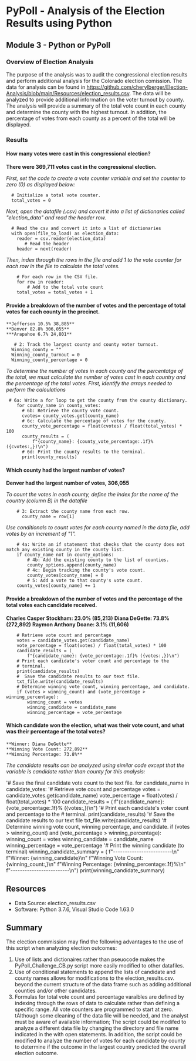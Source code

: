 # **PyPoll - Analysis of the Election Results using Python**
##  Module 3 - Python or PyPoll
### Overview of Election Analysis
The purpose of the analysis was to audit the congressional election results and perform additional analysis for the Colorado election comission.  The data for analysis can be found in https://github.com/cherylberger/Election-Analysis/blob/main/Resources/election_results.csv.  The data will be analyzed to provide additional information on the voter turnout by county.  The analysis will provide a summary of the total vote count in each county and determine the county with the highest turnout.  In addition, the percentage of votes from each county as a percent of the total will be displayed.     
### Results

#### How many votes were cast in this congressional election?
  
  **There were 369,711 votes cast in the congressional election.**
  
  *First, set the code to create a vote counter variable and set the counter to zero (0) as displayed below:* 
  
      # Initialize a total vote counter.
      total_votes = 0
      
  *Next, open the datafile (.csv) and covert it into a list of dictionaries called "election_data" and read the header row.*
  
      # Read the csv and convert it into a list of dictionaries
      with open(file_to_load) as election_data:
        reader = csv.reader(election_data)
           # Read the header
        header = next(reader)
        
  *Then, index through the rows in the file and add 1 to the vote counter for each row in the file to calculate the total votes.*
  
        # For each row in the CSV file.
        for row in reader:
            # Add to the total vote count
        total_votes = total_votes + 1

#### Provide a breakdown of the number of votes and the percentage of total votes for each county in the precinct.
    
    **Jefferson 10.5% 38,885**
    **Denver 82.8% 306,055**
    ***Arapahoe 6.7% 24,801**

       # 2: Track the largest county and county voter turnout.
      Winning_county = ""
      Winning_county_turnout = 0
      Winning_county_percentage = 0      

*To determine the number of votes in each county and the percentatge of the total, we must calculate the number of votes cast in each country and the percentage of the total votes. First, identify the arrays needed to perform the calculations* 

     # 6a: Write a for loop to get the county from the county dictionary.
        for county_name in county_votes:
          # 6b: Retrieve the county vote count.
          cvotes= county_votes.get(county_name)
          # 6c: Calculate the percentage of votes for the county.
          county_vote_percentage = float(cvotes) / float(total_votes) * 100
          county_results = (
              f"{county_name}: {county_vote_percentage:.1f}% ({cvotes:,})\n")
          # 6d: Print the county results to the terminal.
          print(county_results)

#### Which county had the largest number of votes?

**Denver had the largest number of votes, 306,055** 

*To count the votes in each county, define the index for the name of the country (column B) in the datafile*

        # 3: Extract the county name from each row. 
          county_name = row[1]
          
 *Use conditionals to count votes for each county named in the data file, add votes by an increment of "1".*
 
        # 4a: Write an if statement that checks that the county does not match any existing county in the county list.
        if county_name not in county_options:
            # 4b: Add the existing county to the list of counties.
            county_options.append(county_name)
            # 4c: Begin tracking the county's vote count.
            county_votes[county_name] = 0
            # 5: Add a vote to that county's vote count.
        county_votes[county_name] += 1 
            
#### Provide a breakdown of the number of votes and the percentage of the total votes each candidate received.

  **Charles Casper Stockham: 23.0% (85,213)**
  **Diana DeGette: 73.8% (272,892)**
  **Raymon Anthony Doane: 3.1% (11,606)** 

        # Retrieve vote count and percentage
        votes = candidate_votes.get(candidate_name)
        vote_percentage = float(votes) / float(total_votes) * 100
        candidate_results = (
            f"{candidate_name}: {vote_percentage:.1f}% ({votes:,})\n")
        # Print each candidate's voter count and percentage to the
        # terminal.
        print(candidate_results)
        #  Save the candidate results to our text file.
        txt_file.write(candidate_results)
        # Determine winning vote count, winning percentage, and candidate.
        if (votes > winning_count) and (vote_percentage > winning_percentage):
            winning_count = votes
            winning_candidate = candidate_name
            winning_percentage = vote_percentage

    
#### Which candidate won the election, what was their vote count, and what was their percentage of the total votes?

    **Winner: Diana DeGette**
    **Winning Vote Count: 272,892**
    **Winning Percentage: 73.8%**
  
 *The candidate results can be analyzed using similar code except that the variable is candidate rather than county for this analysis:* 
 
 '# Save the final candidate vote count to the text file.
    for candidate_name in candidate_votes:
  '# Retrieve vote count and percentage
        votes = candidate_votes.get(candidate_name)
        vote_percentage = float(votes) / float(total_votes) * 100
        candidate_results = (
            f"{candidate_name}: {vote_percentage:.1f}% ({votes:,})\n")
   '# Print each candidate's voter count and percentage to the
        # terminal.
        print(candidate_results)
   '#  Save the candidate results to our text file
        txt_file.write(candidate_results)
   '# Determine winning vote count, winning percentage, and candidate.
        if (votes > winning_count) and (vote_percentage > winning_percentage):
            winning_count = votes
            winning_candidate = candidate_name
            winning_percentage = vote_percentage
    '# Print the winning candidate (to terminal)
        winning_candidate_summary = (
          f"-------------------------\n"
          f"Winner: {winning_candidate}\n"
          f"Winning Vote Count: {winning_count:,}\n"
          f"Winning Percentage: {winning_percentage:.1f}%\n"
          f"-------------------------\n")
            print(winning_candidate_summary)
            
## Resources
- Data Source: election_results.csv
- Software: Python 3.7.6, Visual Studio Code 1.63.0

## Summary
The election commission may find the following advantages to the use of this script when analyzing election outcomes:  
  1) Use of lists and dictionaires rather than pseuocode makes the PyPoll_Challenge_CB.py script more easily modified to other datafiles.  
  2) Use of conditional statements to append the lists of candidate and county names allows for modifications to the election_results.csv. beyond the current structure of the data frame such as adding additional counties and/or other candidates.
  3) Formulas for total vote count and percentage varaibles are defined by indexing through the rows of data to calculate rather than defining a specific range.  All vote counters are programmed to start at zero.
tAlthough some cleaning of the data file will be needed, and the analyst must be aware of available information; The script could be modifed to analyze a different data file by changing the directory and file name indicated in the with open statements.  In addition, the script could be modified to analyze the number of votes for each candidate by county to determine if the outcome in the largest country predicted the overall election outcome.
